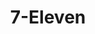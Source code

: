 ---
title: "7-Eleven"
url: /colorado-springs/7-eleven-west-colorado-avenue-2/
shop: Lebensmittel
---